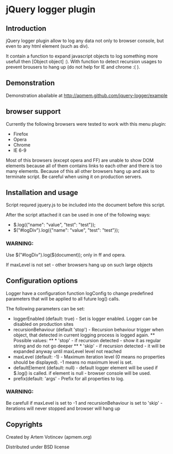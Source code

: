 # jQuery logger plugin

## Introduction

jQuery logger plugin allow to log any data not only to browser console, but even to any html element (such as div).

It contain a function to expand javascript objects to log something more usefull then [Object object] :). 
With function to detect recursion usages to prevent brousers to hang up (do not help for IE and chrome :( ).

## Demonstration

Demonstration abailable at http://apmem.github.com/jquery-logger/example

## browser support

Currently the following browsers were tested to work with this menu plugin:

* Firefox
* Opera
* Chrome
* IE 6-9

Most of this browsers (except opera and FF) are unable to show DOM elements because all of them contains links to each other and there is too many elements.
Because of this all other browsers hang up and ask to terminate script. Be careful when using it on production servers.

## Installation and usage

Script requred jquery.js to be included into the document before this script.

After the script attached it can be used in one of the following ways:

 * $.log({"name": "value", "test": "test"});
 * $("#logDiv").log({"name": "value", "test": "test"});

### WARNING: 

Use $("#logDiv").log($(document)); only in ff and opera. 

If maxLevel is not set - other browsers hang up on such large objects

## Configuration options

Logger have a configuration function logConfig to change predefined parameters that will be applied to all future log() calls.

The following parameters can be set:
* loggerEnabled (default: true) - Set is logger enabled. Logger can be disabled on production sites
* recursionBehaviour (default 'stop') - Recursion behaviour trigger when object, that detected in current logging process is logged again.
** Possible values:
** * 'stop' - if recursion detected - show it as regular string and do not go deeper
** * 'skip' - if recursion detected - it will be expanded anyway until maxLevel level not reached
* maxLevel (default: -1) - Maximum iteration level (0 means no properties should be displayed). -1 means no maximum level is set.
* defaultElement (default: null) - default logger element will be used if $.log() is called. if element is null - browser console will be used.
* prefix(default: 'args' - Prefix for all properties to log.

### WARNING:

Be carefull if maxLevel is set to -1 and recursionBehaviour is set to 'skip' - iterations will never stopped and browser will hang up

## Copyrights

Created by Artem Votincev (apmem.org)

Distributed under BSD license


